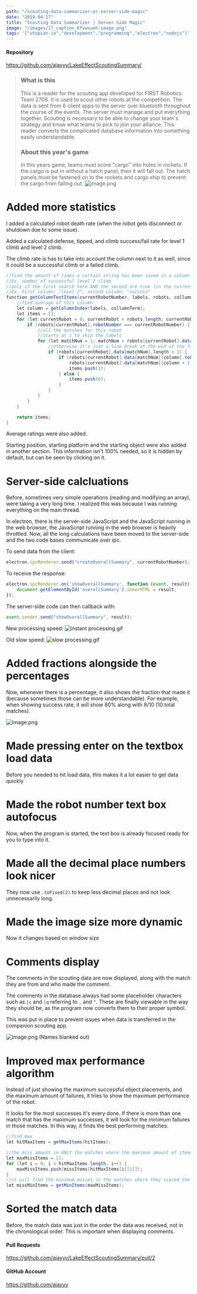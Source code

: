 ```yaml
---
path: "/scouting-data-summarizer-or-server-side-magic"
date: "2019-04-17"
title: "Scouting Data Summarizer | Server-Side Magic"
image: "/images/17_caption_Kfvwvueh-image.png"
tags: '["utopian-io","development","programming","electron","nodejs"]'
---
```


#### Repository
https://github.com/ajayyy/LakeEffectScoutingSummary/

> ### What is this
> This is a reader for the scouting app developed for FIRST Robotics Team 2708. It is used to scout other robots at the competition. The data is sent from 6 client apps to the server over bluetooth throughout the course of the events. The server must manage and put everything together. Scouting is necessary to be able to change your team's strategy and know what teams to pick to join your alliance. This reader converts the complicated database information into something easily understandable.
 >### About this year's game
> In this years game, teams must score "cargo" into holes in rockets. If the cargo is put in without a hatch panel, then it will fall out. The hatch panels must be fastened on to the rockets and cargo ship to prevent the cargo from falling out.
> ![image.png](https://files.steempeak.com/file/steempeak/ajayyy/Kfvwvueh-image.png)

# Added more statistics

I added a calculated robot death rate (when the robot gets disconnect or shutdown due to some issue).

Added a calculated defense, tipped, and climb success/fail rate for level 1 climb and level 2 climb.

The climb rate is has to take into account the column next to it as well, since it could be a successful climb or a failed climb.

```java
//find the amount of times a certain string has been saved in a column in a percentage
//Ex. number of successful level 2 climb
//only if the first search term AND the second are true (in the current column and the next column)
//Ex. First column: "level 2", second column: "success"
function getColumnTextItems(currentRobotNumber, labels, robots, collumnTerm, rowSearch, nextColumnSearch) {
    //find average of this column
    let column = getColumnIndex(labels, collumnTerm);
    let items = [];
    for (let currentRobot = 0; currentRobot < robots.length; currentRobot++) {
        if (robots[currentRobot].robotNumber === currentRobotNumber) {
            //all the matches for this robot
            //starts at 1 to skip the labels
            for (let matchNum = 1; matchNum < robots[currentRobot].data.length; matchNum++) {
                //otherwise it's just a line break at the end of the file
                if (robots[currentRobot].data[matchNum].length > 1) {
                    if (robots[currentRobot].data[matchNum][column].toLowerCase() === rowSearch &&
                        robots[currentRobot].data[matchNum][column + 1].toLowerCase() === nextColumnSearch) {
                        items.push(1);
                    } else {
                        items.push(0);
                    }
                }
            }
        }
    }

    return items;
}
```

Average ratings were also added.

Starting position, starting platform and the starting object were also added in another section. This information isn't 100% needed, so it is hidden by default, but can be seen by clicking on it.

# Server-side calcluations

Before, sometimes very simple operations (reading and modifying an array), were taking a very long time. I realized this was because I was running everything on the main thread.

In electron, there is the server-side JavaScript and the JavaScript running in the web browser, the JavaScript running in the web browser is heavily throttled. Now, all the long calculations have been moved to the server-side and the two code bases communicate over ipc.

To send data from the client:
```js
electron.ipcRenderer.send("createOverallSummary", currentRobotNumber);
```

To receive the response:
```js
electron.ipcRenderer.on('showOverallSummary', function (event, result) {
    document.getElementById('overallSummary').innerHTML = result;
});
```

The server-side code can then callback with:
```js
event.sender.send("showOverallSummary", result);
```

New processing speed:
![instant processing.gif](/images/fwBATP1S-instant20processing.gif)

Old slow speed:
![slow processing.gif](/images/WtkLMpLw-slow20processing.gif)

# Added fractions alongside the percentages

Now, whenever there is a percentage, it also shows the fraction that made it (because sometimes those can be more understandable). For example, when showing success rate, it will show 80% along with 8/10 (10 total matches).

![image.png](/images/XKOaJCHh-image.png)

# Made pressing enter on the textbox load data

Before you needed to hit load data, this makes it a lot easier to get data quickly

# Made the robot number text box autofocus

Now, when the program is started, the text box is already focused ready for you to type into it.

# Made all the decimal place numbers look nicer

They now use `.toFixed(2)` to keep less decimal places and not look unnecessarily long.

# Made the image size more dynamic

Now it changes based on window size

# Comments display

The comments in the scouting data are now displayed, along with the match they are from and who made the comment.

The comments in the database always had some placeholder characters such as `|c` and `|q` referring to `,` and `"`. These are finally viewable in the way they should be, as the program now converts them to their proper symbol.

This was put in place to prevent issues when data is transferred in the companion scouting app.

![image.png](/images/9UIrjWwL-image.png)
(Names blanked out)

# Improved max performance algorithm

Instead of just showing the maximum successful object placements, and the maximum amount of failures, it tries to show the maximum performance of the robot.

It looks for the most successes it's every done. If there is more than one match that has the maximum successes, it will look for the minimum failures in those matches. In this way, it finds the best performing matches.

```java
//find max
let hitMaxItems = getMaxItems(hitItems);

//the miss amount in ONLY the matches where the maximum amount of items were places
let maxMissItems = [];
for (let i = 0; i < hitMaxItems.length; i++) {
    maxMissItems.push(missItems[hitMaxItems[i][1]]);
}
//it will find the minimum misses in the matches where they scored the most (the best performance)
let missMinItems = getMinItems(maxMissItems);
```

# Sorted the match data

Before, the match data was just in the order the data was received, not in the chronological order. This is important when displaying comments.

#### Pull Requests
https://github.com/ajayyy/LakeEffectScoutingSummary/pull/2

#### GitHub Account
https://github.com/ajayyy